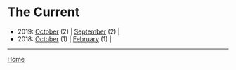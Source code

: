 # The Current

  * 2019: 
      [October](./the-current-2019-10.md) (2) | 
      [September](./the-current-2019-09.md) (2) | 
  * 2018: 
      [October](./the-current-2018-10.md) (1) | 
      [February](./the-current-2018-02.md) (1) | 

----

[Home](../)
